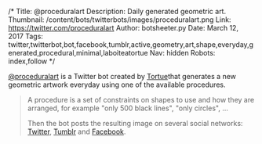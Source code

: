 /*
Title: @proceduralart
Description: Daily generated geometric art.
Thumbnail: /content/bots/twitterbots/images/proceduralart.png
Link: https://twitter.com/proceduralart
Author: botsheeter.py
Date: March 12, 2017
Tags: twitter,twitterbot,bot,facebook,tumblr,active,geometry,art,shape,everyday,generated,procedural,minimal,laboiteatortue
Nav: hidden
Robots: index,follow
*/

[@proceduralart](https://twitter.com/proceduralart) is a Twitter bot created by [Tortue](https://twitter.com/https://www.facebook.com/laboiteatortue)that generates a new geometric artwork everyday using one of the available procedures.

> A procedure is a set of constraints on shapes to use and how they are arranged, for example "only 500 black lines", "only circles", ...
>
> Then the bot posts the resulting image on several social networks:  [Twitter](https://twitter.com/proceduralart),  [Tumblr](https://procgenart.tumblr.com) and [Facebook](https://www.facebook.com/procgenart).
